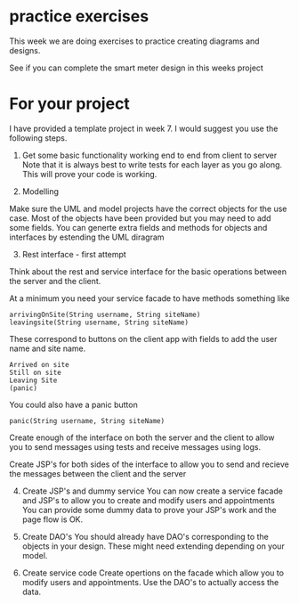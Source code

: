 # practice exercises

This week we are doing exercises to practice creating diagrams and designs. 

See if you can complete the smart meter design in this weeks project

# For your project

I have provided a template project in week 7. I would suggest you use the following steps.

1. Get some basic functionality working end to end from client to server
Note that it is always best to write tests for each layer as you go along. This will prove your code is working.

2. Modelling

Make sure the UML and model projects have the correct objects for the use case.
Most of the objects have been provided but you may need to add some fields. 
You can generte extra fields and methods for objects and interfaces by estending the UML diragram

3. Rest interface - first attempt

Think about the rest and service interface for the basic operations between the server and the client.

At a minimum you need your service facade to have methods something like
```
arrivingOnSite(String username, String siteName)
leavingsite(String username, String siteName)

```
These correspond to buttons on the client app with fields to add the user name and site name. 

```
Arrived on site
Still on site
Leaving Site
(panic)
```

You could also have a panic button
```
panic(String username, String siteName)
```
Create enough of the interface on both the server and the client to allow you to send messages using tests and receive messages using logs.

Create JSP's for both sides of the interface to allow you to send and recieve the messages between the client and the server

4. Create JSP's and dummy service 
You can now create a service facade and JSP's to allow you to create and modify users and appointments
You can provide some dummy data to prove your JSP's work and the page flow is OK.

5.  Create DAO's
You should already have DAO's corresponding to the objects in your design. These might need extending depending on your model.

6.  Create service code
Create opertions on the facade which allow you to modify users and appointments. Use the DAO's to actually access the data.

